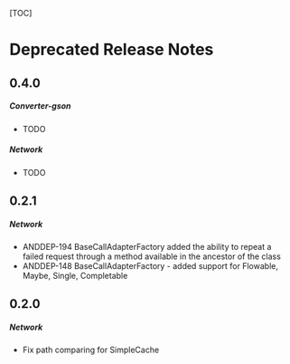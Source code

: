 [TOC]
# Deprecated Release Notes
## 0.4.0
##### Converter-gson
* TODO
##### Network
* TODO

## 0.2.1
##### Network
* ANDDEP-194 BaseCallAdapterFactory added the ability to repeat a failed request through a method available in the ancestor of the class
* ANDDEP-148 BaseCallAdapterFactory - added support for Flowable, Maybe, Single, Completable
## 0.2.0
##### Network
* Fix path comparing for SimpleCache